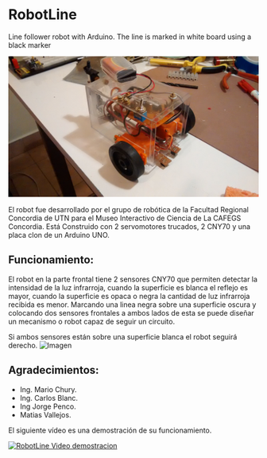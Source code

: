 RobotLine
========

Line follower robot with Arduino. The line is marked in white board using a black marker


![Imagen][id]

El robot fue desarrollado por el grupo de robótica de la Facultad Regional Concordia de UTN para el Museo Interactivo de Ciencia de La CAFEGS Concordia.
Está Construido con 2 servomotores trucados, 2 CNY70 y  una placa clon de un Arduino UNO.

Funcionamiento:
---------------
El robot en la parte frontal tiene 2 sensores CNY70 que permiten detectar la intensidad de la luz infrarroja, cuando la superficie es blanca el reflejo es mayor, cuando la superficie es opaca o negra la cantidad de luz infrarroja recibida es menor.
Marcando una linea negra sobre una superficie oscura y colocando dos sensores frontales a ambos lados de esta se puede diseñar un mecanismo o robot capaz de seguir un circuito.

Si ambos sensores están sobre una superficie blanca el robot seguirá derecho.
![Imagen][id0]  

Agradecimientos:
----------------
* Ing. Mario Chury.
* Ing. Carlos Blanc.
* Ing Jorge Penco.
* Matias Vallejos.


El siguiente vídeo es una demostración de su funcionamiento.
 
[![RobotLine Video demostracion](http://img.youtube.com/vi/SeZ32AWF-9Q/0.jpg)](http://www.youtube.com/watch?v=SeZ32AWF-9Q)

[id0]: https://raw.githubusercontent.com/pablomoreira/RoboLine/master/img/ex0.jpg ""
[id1]: https://raw.githubusercontent.com/pablomoreira/RoboLine/master/img/ex1.jpg ""
[id]: https://raw.githubusercontent.com/pablomoreira/RoboLine/master/img/roboline.jpg " "
